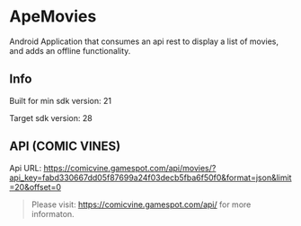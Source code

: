 # ApeMovies
Android Application that consumes an api rest to display a list of movies, and adds an offline functionality.

## Info

Built for min sdk version: 21

Target sdk version: 28

## API (COMIC VINES)

Api URL: https://comicvine.gamespot.com/api/movies/?api_key=fabd330667dd05f87699a24f03decb5fba6f50f0&format=json&limit=20&offset=0

> Please visit: https://comicvine.gamespot.com/api/ for more informaton.
